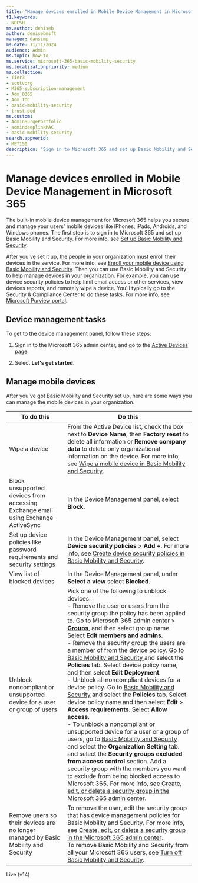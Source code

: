 ```yaml
---
title: "Manage devices enrolled in Mobile Device Management in Microsoft 365"
f1.keywords:
- NOCSH
ms.author: deniseb
author: denisebmsft
manager: dansimp
ms.date: 11/11/2024
audience: Admin
ms.topic: how-to
ms.service: microsoft-365-basic-mobility-security
ms.localizationpriority: medium
ms.collection:
- Tier3 
- scotvorg
- M365-subscription-management
- Adm_O365
- Adm_TOC
- basic-mobility-security
- trust-pod
ms.custom:
- AdminSurgePortfolio
- admindeeplinkMAC
- basic-mobility-security
search.appverid:
- MET150
description: "Sign in to Microsoft 365 and set up Basic Mobility and Security to use the built-in mobile device management to secure and manage your users' mobile devices."
---
```


# Manage devices enrolled in Mobile Device Management in Microsoft 365

The built-in mobile device management for Microsoft 365 helps you secure and manage your users' mobile devices like iPhones, iPads, Androids, and Windows phones. The first step is to sign in to Microsoft 365 and set up Basic Mobility and Security. For more info, see [Set up Basic Mobility and Security](set-up.md).

After you've set it up, the people in your organization must enroll their devices in the service. For more info, see [Enroll your mobile device using Basic Mobility and Security](enroll-your-mobile-device.md). Then you can use Basic Mobility and Security to help manage devices in your organization. For example, you can use device security policies to help limit email access or other services, view devices reports, and remotely wipe a device. You'll typically go to the Security & Compliance Center to do these tasks. For more info, see [Microsoft Purview portal](../../compliance/microsoft-365-compliance-center.md).

## Device management tasks

To get to the device management panel, follow these steps:

1. Sign in to the Microsoft 365 admin center, and go to the [Active Devices page](https://admin.microsoft.com/Adminportal/Home?#/IntuneDevices/?isMifo=true).

1. Select **Let's get started**.

## Manage mobile devices

After you've got Basic Mobility and Security set up, here are some ways you can manage the mobile devices in your organization.

|To do this|Do this|
|---|---|
|Wipe a device|From the Active Device list, check the box next to **Device Name**, then **Factory reset** to delete all information or **Remove company data** to delete only organizational information on the device. For more info, see [Wipe a mobile device in Basic Mobility and Security](wipe-mobile-device.md).|
|Block unsupported devices from accessing Exchange email using Exchange ActiveSync|In the Device Management panel, select **Block**.|
|Set up device policies like password requirements and security settings|In the Device Management panel, select **Device security policies** > **Add +**. For more info, see [Create device security policies in Basic Mobility and Security](create-device-security-policies.md).|
|View list of blocked devices|In the Device Management panel, under **Select a view** select **Blocked**.|
|Unblock noncompliant or unsupported device for a user or group of users|Pick one of the following to unblock devices:<br/>- Remove the user or users from the security group the policy has been applied to. Go to Microsoft 365 admin center > **<a href="https://go.microsoft.com/fwlink/p/?linkid=2052855" target="_blank">Groups</a>**, and then select group name. Select **Edit members and admins**.<br/>- Remove the security group the users are a member of from the device policy. Go to [Basic Mobility and Security ](https://purview.microsoft.com/basicmobilityandsecurity)and select the **Policies** tab. Select device policy name, and then select **Edit** **Deployment**.<br/>- Unblock all noncompliant devices for a device policy. Go to [Basic Mobility and Security](https://purview.microsoft.com/basicmobilityandsecurity) and select the **Policies** tab. Select device policy name and then select **Edit** > **Access requirements**. Select **Allow access**.<br/>- To unblock a noncompliant or unsupported device for a user or a group of users, go to [Basic Mobility and Security](https://purview.microsoft.com/basicmobilityandsecurity) and select the **Organization Setting** tab. and select the **Security groups excluded from access control** section. Add a security group with the members you want to exclude from being blocked access to Microsoft 365. For more info, see [Create, edit, or delete a security group in the Microsoft 365 admin center](../../admin/email/create-edit-or-delete-a-security-group.md).|
|Remove users so their devices are no longer managed by Basic Mobility and Security|To remove the user, edit the security group that has device management policies for Basic Mobility and Security. For more info, see [Create, edit, or delete a security group in the Microsoft 365 admin center](../../admin/email/create-edit-or-delete-a-security-group.md).<br/>To remove Basic Mobility and Security from all your Microsoft 365 users, see [Turn off Basic Mobility and Security](turn-off.md).|

Live (v14)
